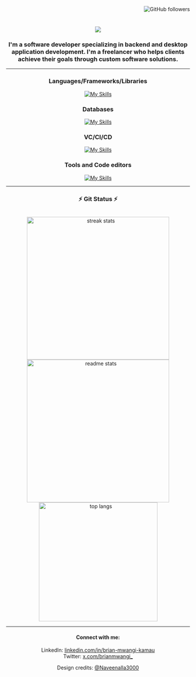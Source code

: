 <div align="right"

![GitHub followers](https://img.shields.io/github/followers/mwangi-brian?style=plastic&logo=appveyor&labelColor=ffffff&color=fedcba&cacheSeconds=3900)

</div>
<h1 align="center">
    <img src="https://readme-typing-svg.herokuapp.com/?font=Righteous&size=35&center=true&vCenter=true&width=500&height=70&duration=4000&lines=Hi+There!+👋;+I'm+Brian+Mwangi!;" />
</h1>

<h3 align="center">I'm a software developer specializing in backend and desktop application development. I'm a freelancer who helps clients achieve their goals through custom software solutions.</h3>

---

  <h3 align="center">Languages/Frameworks/Libraries</h3>
  <div align="center">

    
  [![My Skills](https://skillicons.dev/icons?i=python,flask,django,qt&perline=7)](https://skillicons.dev)

  </div>

<h3 align="center">Databases</h3>
<div align="center">

    
  [![My Skills](https://skillicons.dev/icons?i=mysql,postgres&perline=6)](https://skillicons.dev)

  </div>
</p>


</p>
<h3 align="center">VC/CI/CD</h3>
<div align="center">

    
  [![My Skills](https://skillicons.dev/icons?i=git,github,gitlab&perline=6)](https://skillicons.dev)

  </div>
</p>
<h3 align="center">Tools and Code editors </h3>
<div align="center">

    
  [![My Skills](https://skillicons.dev/icons?i=sublime,docker,vscode,postman,bash&perline=5)](https://skillicons.dev)

  </div>
</p>

---
<div align="center">
<h3 align="center">⚡  Git Status ⚡ </h3>
<br>
<div align=center>
  <img width=390 src="https://streak-stats.demolab.com/?user=mwangi-brian&count_private=true&theme=react&border_radius=10" alt="streak stats"/>
  <img width=390 src="https://github-readme-stats-salesp07.vercel.app/api?username=mwangi-brian&count_private=true&show_icons=true&theme=react&rank_icon=github&border_radius=10" alt="readme stats" />
  <br/>
  <img width=325 align="center" src="https://github-readme-stats-salesp07.vercel.app/api/top-langs/?username=mwangi-brian&hide=HTML&langs_count=8&layout=compact&theme=react&border_radius=10&size_weight=0.5&count_weight=0.5&exclude_repo=github-readme-stats" alt="top langs" />
</div>


<hr>

#### Connect with me:
LinkedIn: [linkedin.com/in/brian-mwangi-kamau](https://linkedin.com/in/brian-mwangi-kamau)<br>
Twitter: [x.com/brianmwangi_](https://x.com/brianmwangi_)


Design credits: [@Naveenalla3000](https://github.com/Naveenalla3000)
